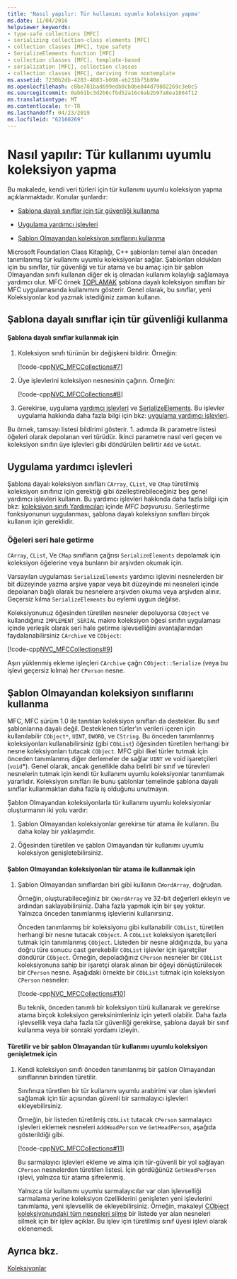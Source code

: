 ```yaml
---
title: 'Nasıl yapılır: Tür kullanımı uyumlu koleksiyon yapma'
ms.date: 11/04/2016
helpviewer_keywords:
- type-safe collections [MFC]
- serializing collection-class elements [MFC]
- collection classes [MFC], type safety
- SerializeElements function [MFC]
- collection classes [MFC], template-based
- serialization [MFC], collection classes
- collection classes [MFC], deriving from nontemplate
ms.assetid: 7230b2db-4283-4083-b098-eb231bf5b89e
ms.openlocfilehash: c8be781bad699edb8cb0be844d79802269c3e0c5
ms.sourcegitcommit: 0ab61bc3d2b6cfbd52a16c6ab2b97a8ea1864f12
ms.translationtype: MT
ms.contentlocale: tr-TR
ms.lasthandoff: 04/23/2019
ms.locfileid: "62160269"
---
```

# <a name="how-to-make-a-type-safe-collection"></a>Nasıl yapılır: Tür kullanımı uyumlu koleksiyon yapma

Bu makalede, kendi veri türleri için tür kullanımı uyumlu koleksiyon yapma açıklanmaktadır. Konular şunlardır:

- [Şablona dayalı sınıflar için tür güvenliği kullanma](#_core_using_template.2d.based_classes_for_type_safety)

- [Uygulama yardımcı işlevleri](#_core_implementing_helper_functions)

- [Şablon Olmayandan koleksiyon sınıflarını kullanma](#_core_using_nontemplate_collection_classes)

Microsoft Foundation Class Kitaplığı, C++ şablonları temel alan önceden tanımlanmış tür kullanımı uyumlu koleksiyonlar sağlar. Şablonları oldukları için bu sınıflar, tür güvenliği ve tür atama ve bu amaç için bir şablon Olmayandan sınıfı kullanan diğer ek iş olmadan kullanım kolaylığı sağlamaya yardımcı olur. MFC örnek [TOPLAMAK](../overview/visual-cpp-samples.md) şablona dayalı koleksiyon sınıfları bir MFC uygulamasında kullanımını gösterir. Genel olarak, bu sınıflar, yeni Koleksiyonlar kod yazmak istediğiniz zaman kullanın.

##  <a name="_core_using_template.2d.based_classes_for_type_safety"></a> Şablona dayalı sınıflar için tür güvenliği kullanma

#### <a name="to-use-template-based-classes"></a>Şablona dayalı sınıflar kullanmak için

1. Koleksiyon sınıfı türünün bir değişkeni bildirir. Örneğin:

   [!code-cpp[NVC_MFCCollections#7](../mfc/codesnippet/cpp/how-to-make-a-type-safe-collection_1.cpp)]

1. Üye işlevlerini koleksiyon nesnesinin çağırın. Örneğin:

   [!code-cpp[NVC_MFCCollections#8](../mfc/codesnippet/cpp/how-to-make-a-type-safe-collection_2.cpp)]

1. Gerekirse, uygulama [yardımcı işlevleri](../mfc/reference/collection-class-helpers.md) ve [SerializeElements](../mfc/reference/collection-class-helpers.md#serializeelements). Bu işlevler uygulama hakkında daha fazla bilgi için bkz: [uygulama yardımcı işlevleri](#_core_implementing_helper_functions).

Bu örnek, tamsayı listesi bildirimi gösterir. 1. adımda ilk parametre listesi öğeleri olarak depolanan veri türüdür. İkinci parametre nasıl veri geçen ve koleksiyon sınıfın üye işlevleri gibi döndürülen belirtir `Add` ve `GetAt`.

##  <a name="_core_implementing_helper_functions"></a> Uygulama yardımcı işlevleri

Şablona dayalı koleksiyon sınıfları `CArray`, `CList`, ve `CMap` türetilmiş koleksiyon sınıfınız için gerektiği gibi özelleştirebileceğiniz beş genel yardımcı işlevleri kullanın. Bu yardımcı işlevleri hakkında daha fazla bilgi için bkz: [koleksiyon sınıfı Yardımcıları](../mfc/reference/collection-class-helpers.md) içinde *MFC başvurusu*. Serileştirme fonksiyonunun uygulanması, şablona dayalı koleksiyon sınıfları birçok kullanım için gereklidir.

###  <a name="_core_serializing_elements"></a> Öğeleri seri hale getirme

`CArray`, `CList`, Ve `CMap` sınıfların çağrısı `SerializeElements` depolamak için koleksiyon öğelerine veya bunların bir arşivden okumak için.

Varsayılan uygulaması `SerializeElements` yardımcı işlevini nesnelerden bir bit düzeyinde yazma arşive yapar veya bit düzeyinde mi nesneleri içinde depolanan bağlı olarak bu nesnelere arşivden okuma veya arşivden alınır. Geçersiz kılma `SerializeElements` bu eylemi uygun değilse.

Koleksiyonunuz öğesinden türetilen nesneler depoluyorsa `CObject` ve kullandığınız `IMPLEMENT_SERIAL` makro koleksiyon öğesi sınıfın uygulaması içinde yerleşik olarak seri hale getirme işlevselliğini avantajlarından faydalanabilirsiniz `CArchive` ve `CObject`:

[!code-cpp[NVC_MFCCollections#9](../mfc/codesnippet/cpp/how-to-make-a-type-safe-collection_3.cpp)]

Aşırı yüklenmiş ekleme işleçleri `CArchive` çağrı `CObject::Serialize` (veya bu işlevi geçersiz kılma) her `CPerson` nesne.

##  <a name="_core_using_nontemplate_collection_classes"></a> Şablon Olmayandan koleksiyon sınıflarını kullanma

MFC, MFC sürüm 1.0 ile tanıtılan koleksiyon sınıfları da destekler. Bu sınıf şablonlarına dayalı değil. Desteklenen türler'ın verileri içeren için kullanılabilir `CObject*`, `UINT`, `DWORD`, ve `CString`. Bu önceden tanımlanmış koleksiyonları kullanabilirsiniz (gibi `CObList`) öğesinden türetilen herhangi bir nesne koleksiyonları tutacak `CObject`. MFC gibi ilkel türler tutmak için önceden tanımlanmış diğer derlemeler de sağlar `UINT` ve void işaretçileri (`void`*). Genel olarak, ancak genellikle daha belirli bir sınıf ve türevleri nesnelerin tutmak için kendi tür kullanımı uyumlu koleksiyonlar tanımlamak yararlıdır. Koleksiyon sınıfları ile bunu şablonlar temelinde şablona dayalı sınıflar kullanmaktan daha fazla iş olduğunu unutmayın.

Şablon Olmayandan koleksiyonlarla tür kullanımı uyumlu koleksiyonlar oluşturmanın iki yolu vardır:

1. Şablon Olmayandan koleksiyonlar gerekirse tür atama ile kullanın. Bu daha kolay bir yaklaşımdır.

1. Öğesinden türetilen ve şablon Olmayandan tür kullanımı uyumlu koleksiyon genişletebilirsiniz.

#### <a name="to-use-the-nontemplate-collections-with-type-casting"></a>Şablon Olmayandan koleksiyonları tür atama ile kullanmak için

1. Şablon Olmayandan sınıflardan biri gibi kullanın `CWordArray`, doğrudan.

   Örneğin, oluşturabileceğiniz bir `CWordArray` ve 32-bit değerleri ekleyin ve ardından saklayabilirsiniz. Daha fazla yapmak için bir şey yoktur. Yalnızca önceden tanımlanmış işlevlerini kullanırsınız.

   Önceden tanımlanmış bir koleksiyonu gibi kullanabilir `CObList`, türetilen herhangi bir nesne tutacak `CObject`. A `CObList` koleksiyon işaretçileri tutmak için tanımlanmış `CObject`. Listeden bir nesne aldığınızda, bu yana doğru türe sonucu cast gerekebilir `CObList` işlevler için işaretçiler döndürür `CObject`. Örneğin, depoladığınız `CPerson` nesneler bir `CObList` koleksiyonuna sahip bir işaretçi olarak alınan bir öğeyi dönüştürülecek bir `CPerson` nesne. Aşağıdaki örnekte bir `CObList` tutmak için koleksiyon `CPerson` nesneler:

   [!code-cpp[NVC_MFCCollections#10](../mfc/codesnippet/cpp/how-to-make-a-type-safe-collection_4.cpp)]

   Bu teknik, önceden tanımlı bir koleksiyon türü kullanarak ve gerekirse atama birçok koleksiyon gereksinimleriniz için yeterli olabilir. Daha fazla işlevsellik veya daha fazla tür güvenliği gerekirse, şablona dayalı bir sınıf kullanma veya bir sonraki yordamı izleyin.

#### <a name="to-derive-and-extend-a-nontemplate-type-safe-collection"></a>Türetilir ve bir şablon Olmayandan tür kullanımı uyumlu koleksiyon genişletmek için

1. Kendi koleksiyon sınıfı önceden tanımlanmış bir şablon Olmayandan sınıflarının birinden türetilir.

   Sınıfınıza türetilen bir tür kullanımı uyumlu arabirimi var olan işlevleri sağlamak için tür açısından güvenli bir sarmalayıcı işlevleri ekleyebilirsiniz.

   Örneğin, bir listeden türetilmiş `CObList` tutacak `CPerson` sarmalayıcı işlevleri eklemek nesneleri `AddHeadPerson` ve `GetHeadPerson`, aşağıda gösterildiği gibi.

   [!code-cpp[NVC_MFCCollections#11](../mfc/codesnippet/cpp/how-to-make-a-type-safe-collection_5.h)]

   Bu sarmalayıcı işlevleri ekleme ve alma için tür-güvenli bir yol sağlayan `CPerson` nesnelerden türetilen listesi. İçin gördüğünüz `GetHeadPerson` işlevi, yalnızca tür atama şifrelenmiş.

   Yalnızca tür kullanımı uyumlu sarmalayıcılar var olan işlevselliği sarmalama yerine koleksiyon özelliklerini genişleten yeni işlevlerini tanımlama, yeni işlevsellik de ekleyebilirsiniz. Örneğin, makaleyi [CObject koleksiyonundaki tüm nesneleri silme](../mfc/deleting-all-objects-in-a-cobject-collection.md) bir listede yer alan nesneleri silmek için bir işlev açıklar. Bu işlev için türetilmiş sınıf üyesi işlevi olarak eklenemedi.

## <a name="see-also"></a>Ayrıca bkz.

[Koleksiyonlar](../mfc/collections.md)
